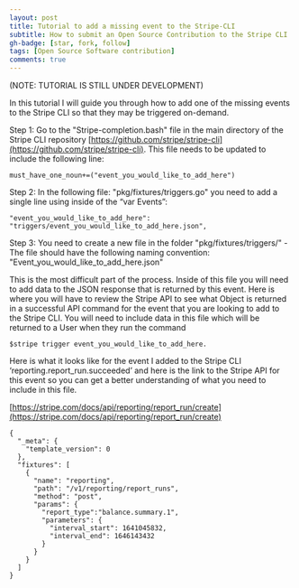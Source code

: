 ```yaml
---
layout: post
title: Tutorial to add a missing event to the Stripe-CLI
subtitle: How to submit an Open Source Contribution to the Stripe CLI
gh-badge: [star, fork, follow]
tags: [Open Source Software contribution]
comments: true
---
```


(NOTE: TUTORIAL IS STILL UNDER DEVELOPMENT)

In this tutorial I will guide you through how to add one of the missing events to the Stripe CLI so that they may be triggered on-demand.

Step 1: Go to the "Stripe-completion.bash" file in the main directory of the Stripe CLI repository [https://github.com/stripe/stripe-cli](https://github.com/stripe/stripe-cli). This file needs to be updated to include the following line:

~~~
must_have_one_noun+=("event_you_would_like_to_add_here")
~~~

Step 2: In the following file: "pkg/fixtures/triggers.go" you need to add a single line using inside of the “var Events”:

~~~
"event_you_would_like_to_add_here":     "triggers/event_you_would_like_to_add_here.json",
~~~

Step 3: You need to create a new file in the folder "pkg/fixtures/triggers/" - The file should have the following naming convention: "Event_you_would_like_to_add_here.json"

This is the most difficult part of the process. Inside of this file you will need to add data to the JSON response that is returned by this event. Here is where you will have to review the Stripe API to see what Object is returned in a successful API command for the event that you are looking to add to the Stripe CLI. You will need to include data in this file which will be returned to a User when they run the command

~~~
$stripe trigger event_you_would_like_to_add_here.  
~~~

Here is what it looks like for the event I added to the Stripe CLI ‘reporting.report_run.succeeded’ and here is the link to the Stripe API for this event so you can get a better understanding of what you need to include in this file.

[https://stripe.com/docs/api/reporting/report_run/create](https://stripe.com/docs/api/reporting/report_run/create)

~~~
{
  "_meta": {
    "template_version": 0
  },
  "fixtures": [
    {
      "name": "reporting",
      "path": "/v1/reporting/report_runs",
      "method": "post",
      "params": {
        "report_type":"balance.summary.1",
        "parameters": {
          "interval_start": 1641045832,
          "interval_end": 1646143432
        }
      }
    }
  ]
}
~~~
